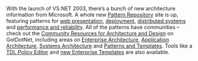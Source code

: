 With the launch of VS.NET 2003, there’s a bunch of new architecture
information from Microsoft. A whole new [Pattern
Repository](http://msdn.microsoft.com/practices/type/Patterns/default.asp)
site is up, featuring patterns for [web
presentation](http://msdn.microsoft.com/practices/type/patterns/03/),
[deployment](http://msdn.microsoft.com/practices/type/patterns/04/),
[distributed
systems](http://msdn.microsoft.com/practices/type/patterns/05/) and
[performance and
reliability](http://msdn.microsoft.com/practices/type/patterns/07/). All
of the patterns have communities – check out the [Community Resources
for Architecture and
Design](http://www.gotdotnet.com/team/architecture/) on GotDotNet,
including areas on [Enterprise
Architecture](http://www.gotdotnet.com/team/architecture/Enterprise/),
[Application
Architecture](http://www.gotdotnet.com/team/architecture/Application),
[Systems
Architecture](http://www.gotdotnet.com/team/architecture/Systems) and
[Patterns and
Templates](http://www.gotdotnet.com/team/architecture/Patterns). Tools
like a [TDL Policy
Editor](http://www.gotdotnet.com/Community/Workspaces/newsitem.aspx?id=dba1898c-8ac0-4516-98d4-7a7b811e0b75&newsId=635)
and [new Enterprise
Templates](http://www.gotdotnet.com/Community/Workspaces/newsitem.aspx?id=4d0c6c0d-a17a-4418-9698-6ee9d3ab9429&newsId=634)
are also available.
